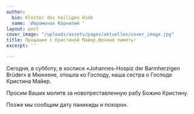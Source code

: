 ```yaml
---
author:
  bio: Kloster des heiligen Hiob
  name: 'Иеромонах Корнилий '
layout: post
cover_image: "/uploads/assets/pages/aktuelles/cover_image.jpg"
title: Прощание с Кристиной Майер.Вечная память!
excerpt: ''

---
```

Сегодня, в субботу, в хосписе «Johannes-Hospiz der Barmherzigen Brüder» в Мюнхене, отошла ко Господу, наша сестра о Господе Кристина Майер.

Просим Ваших молитв за новопреставленную рабу Божию Кристину.

Позже мы сообщим дату панихиды и похорон.